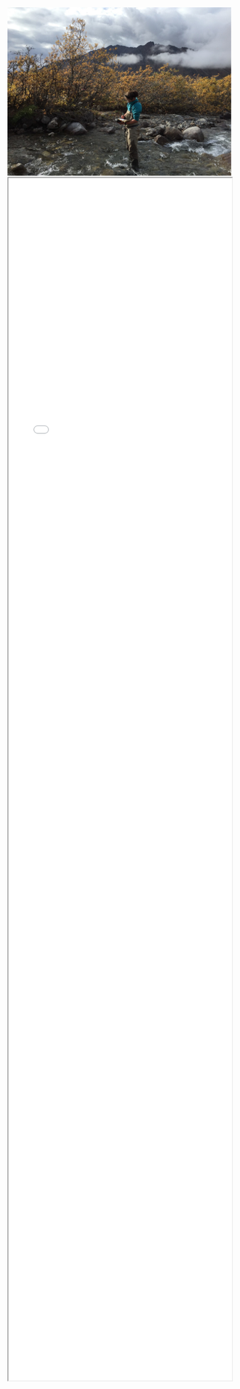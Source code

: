 <img src="images/Frances_Trevor_Arctic-LTER_scaled.jpg">
<iframe loading="lazy" src="docs/index.html" scrolling="yes" allow="fullscreen" width="100%" height="2700px"></iframe>


